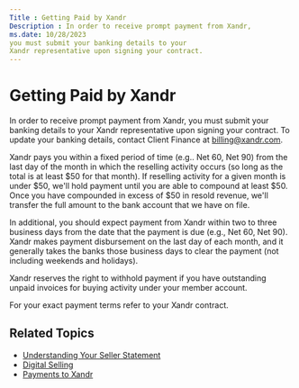 ```yaml
---
Title : Getting Paid by Xandr
Description : In order to receive prompt payment from Xandr,
ms.date: 10/28/2023
you must submit your banking details to your
Xandr representative upon signing your contract.
---
```



# Getting Paid by Xandr





In order to receive prompt payment from Xandr,
you must submit your banking details to your
Xandr representative upon signing your contract.
To update your banking details, contact Client Finance at
<a href="mailto:billing@xandr.com" class="xref"
target="_blank">billing@xandr.com</a>.

Xandr pays you within a fixed period of time
(e.g.. Net 60, Net 90) from the last day of the month in which the
reselling activity occurs (so long as the total is at least $50 for that
month). If reselling activity for a given month is under $50, we'll hold
payment until you are able to compound at least $50. Once you have
compounded in excess of $50 in resold revenue, we'll transfer the full
amount to the bank account that we have on file.

In additional, you should expect payment from
Xandr within two to three business days from the
date that the payment is due (e.g., Net 60, Net 90).
Xandr makes payment disbursement on the last day
of each month, and it generally takes the banks those business days to
clear the payment (not including weekends and holidays).

Xandr reserves the right to withhold payment if
you have outstanding unpaid invoices for buying activity under your
member account.

For your exact payment terms refer to your Xandr
contract.





## Related Topics

- <a href="understanding-your-seller-statement.md"
  class="xref">Understanding Your Seller Statement</a>
- <a href="digital-selling.md" class="xref">Digital Selling</a>
- <a href="payment-to-xandr.md" class="xref">Payments to Xandr</a>






